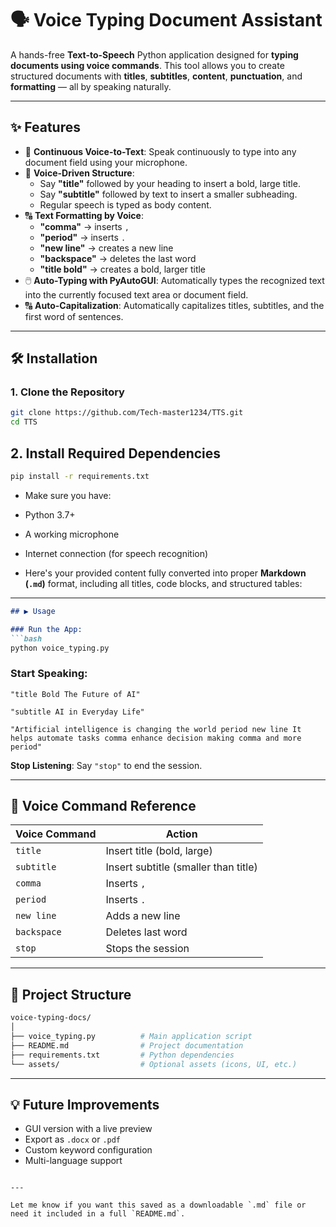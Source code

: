 # 🗣️ Voice Typing Document Assistant

A hands-free **Text-to-Speech** Python application designed for **typing documents using voice commands**. This tool allows you to create structured documents with **titles**, **subtitles**, **content**, **punctuation**, and **formatting** — all by speaking naturally.

---

## ✨ Features

- 🎤 **Continuous Voice-to-Text**: Speak continuously to type into any document field using your microphone.
- 📝 **Voice-Driven Structure**:
  - Say **"title"** followed by your heading to insert a bold, large title.
  - Say **"subtitle"** followed by text to insert a smaller subheading.
  - Regular speech is typed as body content.
- 🔠 **Text Formatting by Voice**:
  - **"comma"** → inserts `,`
  - **"period"** → inserts `.`
  - **"new line"** → creates a new line
  - **"backspace"** → deletes the last word
  - **"title bold"** → creates a bold, larger title
- 🖱️ **Auto-Typing with PyAutoGUI**: Automatically types the recognized text into the currently focused text area or document field.
- 🔠 **Auto-Capitalization**: Automatically capitalizes titles, subtitles, and the first word of sentences.

---

## 🛠️ Installation

### 1. Clone the Repository
```bash
git clone https://github.com/Tech-master1234/TTS.git
cd TTS
```
## 2. Install Required Dependencies

```bash
pip install -r requirements.txt
```

- Make sure you have:

- Python 3.7+

- A working microphone

- Internet connection (for speech recognition)

- Here's your provided content fully converted into proper **Markdown (`.md`)** format, including all titles, code blocks, and structured tables:

---

```md
## ▶️ Usage

### Run the App:
```bash
python voice_typing.py
```

### Start Speaking:
```text
"title Bold The Future of AI"

"subtitle AI in Everyday Life"

"Artificial intelligence is changing the world period new line It helps automate tasks comma enhance decision making comma and more period"
```

**Stop Listening**: Say `"stop"` to end the session.

---

## 🧠 Voice Command Reference

| Voice Command | Action                              |
|---------------|--------------------------------------|
| `title`       | Insert title (bold, large)           |
| `subtitle`    | Insert subtitle (smaller than title) |
| `comma`       | Inserts `,`                          |
| `period`      | Inserts `.`                          |
| `new line`    | Adds a new line                      |
| `backspace`   | Deletes last word                    |
| `stop`        | Stops the session                    |

---

## 📂 Project Structure

```bash
voice-typing-docs/
│
├── voice_typing.py          # Main application script
├── README.md                # Project documentation
├── requirements.txt         # Python dependencies
└── assets/                  # Optional assets (icons, UI, etc.)
```

---

## 💡 Future Improvements

- GUI version with a live preview  
- Export as `.docx` or `.pdf`  
- Custom keyword configuration  
- Multi-language support
```

---

Let me know if you want this saved as a downloadable `.md` file or need it included in a full `README.md`.
